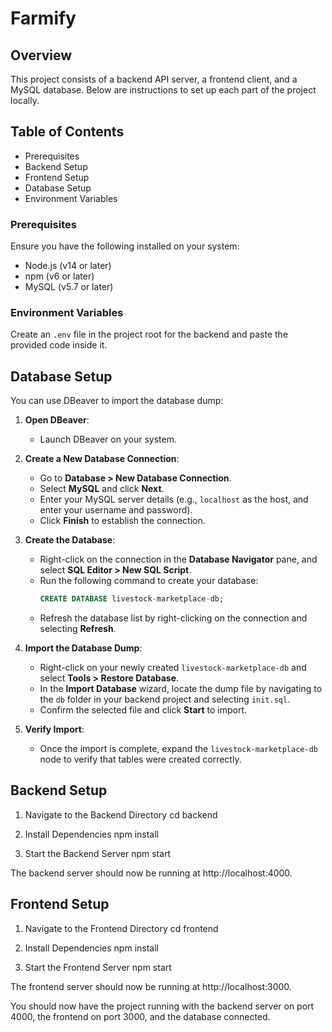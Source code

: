 # Farmify

## Overview

This project consists of a backend API server, a frontend client, and a MySQL database. Below are instructions to set up each part of the project locally.

## Table of Contents

- Prerequisites
- Backend Setup
- Frontend Setup
- Database Setup
- Environment Variables

### Prerequisites

Ensure you have the following installed on your system:

- Node.js (v14 or later)
- npm (v6 or later)
- MySQL (v5.7 or later)

### Environment Variables

Create an `.env` file in the project root for the backend and paste the provided code inside it.

## Database Setup

You can use DBeaver to import the database dump:

1. **Open DBeaver**:

   - Launch DBeaver on your system.

2. **Create a New Database Connection**:

   - Go to **Database > New Database Connection**.
   - Select **MySQL** and click **Next**.
   - Enter your MySQL server details (e.g., `localhost` as the host, and enter your username and password).
   - Click **Finish** to establish the connection.

3. **Create the Database**:

   - Right-click on the connection in the **Database Navigator** pane, and select **SQL Editor > New SQL Script**.
   - Run the following command to create your database:
     ```sql
     CREATE DATABASE livestock-marketplace-db;
     ```
   - Refresh the database list by right-clicking on the connection and selecting **Refresh**.

4. **Import the Database Dump**:

   - Right-click on your newly created `livestock-marketplace-db` and select **Tools > Restore Database**.
   - In the **Import Database** wizard, locate the dump file by navigating to the `db` folder in your backend project and selecting `init.sql`.
   - Confirm the selected file and click **Start** to import.

5. **Verify Import**:
   - Once the import is complete, expand the `livestock-marketplace-db` node to verify that tables were created correctly.

## Backend Setup

1. Navigate to the Backend Directory
   cd backend

2. Install Dependencies
   npm install

3. Start the Backend Server
   npm start

The backend server should now be running at http://localhost:4000.

## Frontend Setup

1. Navigate to the Frontend Directory
   cd frontend

2. Install Dependencies
   npm install

3. Start the Frontend Server
   npm start

The frontend server should now be running at http://localhost:3000.

You should now have the project running with the backend server on port 4000, the frontend on port 3000, and the database connected.
